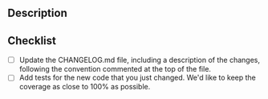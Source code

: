 ## Description

<!-- Provide an explanation of the changes, the motivation, and link it to any issue if it exists (e.g. fixes #321). -->

## Checklist

<!-- 
  Make sure to check the following and tick the boxes once they are done.
  Strike them through (wrap them in between ~) if you don't think that these are necessary for this PR. 
-->

- [ ] Update the CHANGELOG.md file, including a description of the changes, following the convention commented at the
  top of the file.
- [ ] Add tests for the new code that you just changed. We'd like to keep the coverage as close to 100% as possible.

